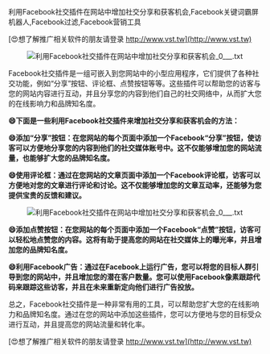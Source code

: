 利用Facebook社交插件在网站中增加社交分享和获客机会,Facebook关键词霸屏机器人,Facebook过滤,Facebook营销工具

[😍想了解推广相关软件的朋友请登录 http://www.vst.tw](http://www.vst.tw)

 <center><img src="https://vst.tw/MP4/tuiguang/png/6.png" alt="利用Facebook社交插件在网站中增加社交分享和获客机会_0___.txt"></center>

Facebook社交插件是一组可嵌入到您网站中的小型应用程序，它们提供了各种社交功能，例如“分享”按钮、评论框、点赞按钮等等。这些插件可以帮助您的访客与您的网站内容进行互动，并且分享您的内容到他们自己的社交网络中，从而扩大您的在线影响力和品牌知名度。

**😄下面是一些利用Facebook社交插件来增加社交分享和获客机会的方法：**

**😄添加“分享”按钮：在您网站的每个页面中添加一个Facebook“分享”按钮，使访客可以方便地分享您的内容到他们的社交媒体账号中。这不仅能够增加您的网站流量，也能够扩大您的品牌知名度。**

**😄使用评论框：通过在您网站的文章页面中添加一个Facebook评论框，访客可以方便地对您的文章进行评论和讨论。这不仅能够增加您的文章互动率，还能够为您提供宝贵的反馈和建议。**

 <center><img src="https://vst.tw/MP4/tuiguang/png/0.png" alt="利用Facebook社交插件在网站中增加社交分享和获客机会_0___.txt"></center>

**😄添加点赞按钮：在您网站的每个页面中添加一个Facebook“点赞”按钮，访客可以轻松地点赞您的内容。这将有助于提高您的网站在社交媒体上的曝光率，并且增加您的品牌知名度。**

**😄利用Facebook广告：通过在Facebook上运行广告，您可以将您的目标人群引导到您的网站中，并且增加您的潜在客户数量。您可以使用Facebook像素跟踪代码来跟踪这些访客，并且在未来重新定向他们进行广告投放。**

总之，Facebook社交插件是一种非常有用的工具，可以帮助您扩大您的在线影响力和品牌知名度。通过在您的网站中添加这些插件，您可以方便地与您的目标受众进行互动，并且提高您的网站流量和转化率。

[😍想了解推广相关软件的朋友请登录 http://www.vst.tw](http://www.vst.tw)



